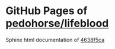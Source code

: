 GitHub Pages of [pedohorse/lifeblood](https://github.com/pedohorse/lifeblood.git)
===
Sphinx html documentation of [4638f5ca](https://github.com/pedohorse/lifeblood/tree/4638f5ca80cbfb95e0662ab5dae4300ad89f389d)
